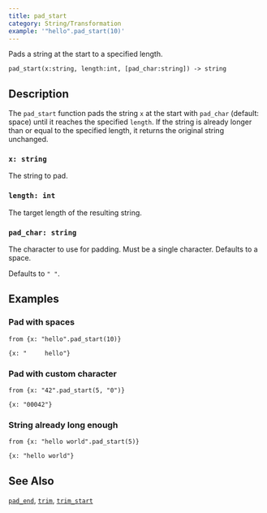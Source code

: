 ```yaml
---
title: pad_start
category: String/Transformation
example: '"hello".pad_start(10)'
---
```


Pads a string at the start to a specified length.

```tql
pad_start(x:string, length:int, [pad_char:string]) -> string
```

## Description

The `pad_start` function pads the string `x` at the start with `pad_char`
(default: space) until it reaches the specified `length`. If the string is
already longer than or equal to the specified length, it returns the original
string unchanged.

### `x: string`

The string to pad.

### `length: int`

The target length of the resulting string.

### `pad_char: string`

The character to use for padding. Must be a single character. Defaults to a space.

Defaults to `" "`.

## Examples

### Pad with spaces

```tql
from {x: "hello".pad_start(10)}
```

```tql
{x: "     hello"}
```

### Pad with custom character

```tql
from {x: "42".pad_start(5, "0")}
```

```tql
{x: "00042"}
```

### String already long enough

```tql
from {x: "hello world".pad_start(5)}
```

```tql
{x: "hello world"}
```

## See Also

[`pad_end`](/reference/functions/pad_end),
[`trim`](/reference/functions/trim),
[`trim_start`](/reference/functions/trim_start)
